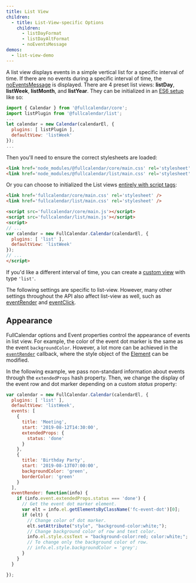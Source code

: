 ```yaml
---
title: List View
children:
  - title: List-View-specific Options
    children:
      - listDayFormat
      - listDayAltFormat
      - noEventsMessage
demos:
  - list-view-demo
---
```


A list view displays events in a simple vertical list for a specific interval of time. If there are no events during a specific interval of time, the [noEventsMessage](noEventsMessage) is displayed. There are 4 preset list views: **listDay**, **listWeek**, **listMonth**, and **listYear**. They can be initialized in an [ES6 setup](initialize-es6) like so:

```js
import { Calendar } from '@fullcalendar/core';
import listPlugin from '@fullcalendar/list';
...
let calendar = new Calendar(calendarEl, {
  plugins: [ listPlugin ],
  defaultView: 'listWeek'
});
...
```

Then you'll need to ensure the correct stylesheets are loaded:

```html
<link href='node_modules/@fullcalendar/core/main.css' rel='stylesheet' />
<link href='node_modules/@fullcalendar/list/main.css' rel='stylesheet' />
```

Or you can choose to initialized the List views [entirely with script tags](initialize-globals):

```html
<link href='fullcalendar/core/main.css' rel='stylesheet' />
<link href='fullcalendar/list/main.css' rel='stylesheet' />

<script src='fullcalendar/core/main.js'></script>
<script src='fullcalendar/list/main.js'></script>
<script>
// ...
var calendar = new FullCalendar.Calendar(calendarEl, {
  plugins: [ 'list' ],
  defaultView: 'listWeek'
});
// ...
</script>
```

If you'd like a different interval of time, you can create a [custom view](custom-view-with-settings) with type `'list'`.

The following settings are specific to list-view. However, many other settings throughout the API also affect list-view as well, such as [eventRender](eventRender) and [eventClick](eventClick).

## Appearance

FullCalendar options and Event properties control the appearance of events in list view. For example, the color of the event dot marker is the same as the event `backgroundColor`. However, a lot more can be achieved in the [`eventRender`](eventRender) callback, where the style object of the [Element](https://developer.mozilla.org/en-US/docs/Web/API/HTMLElement/style) can be modified.

In the following example, we pass non-standard information about events through the `extendedProps` hash property. Then, we change the display of the event row and dot marker depending on a custom _status_ property:

```js
var calendar = new FullCalendar.Calendar(calendarEl, {
  plugins: [ 'list' ],
  defaultView: 'listWeek',
  events: [     
    {
      title: 'Meeting',
      start: '2019-08-12T14:30:00',
      extendedProps: {
        status: 'done'
      }
    },
    {
      title: 'Birthday Party',
      start: '2019-08-13T07:00:00',
      backgroundColor: 'green',
      borderColor: 'green'
    }
  ],
  eventRender: function(info) {
    if (info.event.extendedProps.status === 'done') {
      // Get the event dot marker element.
      var elt = info.el.getElementsByClassName('fc-event-dot')[0];
      if (elt) {
        // Change color of dot marker.
        elt.setAttribute("style", "background-color:white;");
        // Change background color of row and text color.
        info.el.style.cssText = "background-color:red; color:white;";  
        // To change only the background color of row.
        // info.el.style.backgroundColor = 'grey';      
      }               
    }
  }

});
```
